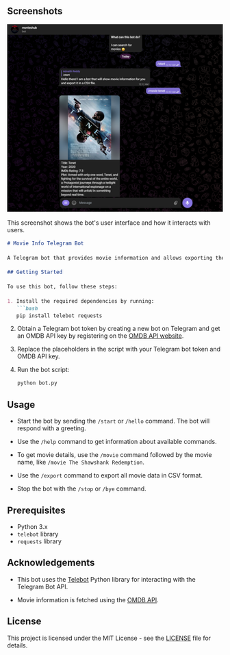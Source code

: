 ## Screenshots

![Bot Screenshot](image_2023-08-30_001336400.png)

This screenshot shows the bot's user interface and how it interacts with users.

```markdown
# Movie Info Telegram Bot

A Telegram bot that provides movie information and allows exporting the data in CSV format.

## Getting Started

To use this bot, follow these steps:

1. Install the required dependencies by running:
   ```bash
   pip install telebot requests
   ```

2. Obtain a Telegram bot token by creating a new bot on Telegram and get an OMDB API key by registering on the [OMDB API website](http://www.omdbapi.com/).

3. Replace the placeholders in the script with your Telegram bot token and OMDB API key.

4. Run the bot script:
   ```bash
   python bot.py
   ```

## Usage

- Start the bot by sending the `/start` or `/hello` command. The bot will respond with a greeting.

- Use the `/help` command to get information about available commands.

- To get movie details, use the `/movie` command followed by the movie name, like `/movie The Shawshank Redemption`.

- Use the `/export` command to export all movie data in CSV format.

- Stop the bot with the `/stop` or `/bye` command.

## Prerequisites

- Python 3.x
- `telebot` library
- `requests` library

## Acknowledgements

- This bot uses the [Telebot](https://github.com/eternnoir/pyTelegramBotAPI) Python library for interacting with the Telegram Bot API.

- Movie information is fetched using the [OMDB API](http://www.omdbapi.com/).

## License

This project is licensed under the MIT License - see the [LICENSE](LICENSE) file for details.
```

